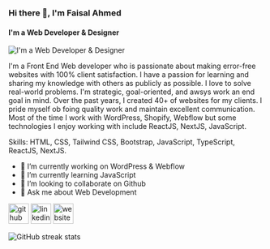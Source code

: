 ### Hi there 👋, I'm Faisal Ahmed
#### I'm a Web Developer & Designer
![I'm a Web Developer & Designer](https://scontent.fjsr11-1.fna.fbcdn.net/v/t39.30808-6/455212097_3836869699965128_5301874134325664412_n.png?_nc_cat=108&ccb=1-7&_nc_sid=cc71e4&_nc_eui2=AeEyhxcdIabLdgKkSJDXRCv1M_Lt8PNk9Cwz8u3w82T0LH_F8Ljf_RTIa33MuUvT3vBANAuRNC_MSt60cbqkCtDl&_nc_ohc=TjaWEc3nLDEQ7kNvgFS7-ln&_nc_ht=scontent.fjsr11-1.fna&_nc_gid=Agc5YSA5heeHZn5ggZtv5yD&oh=00_AYB3JTmsd_CoEsQAOGHDEeoRnGoqgg93jJQ8qdm3yM_NUg&oe=66F4027C)

I'm a Front End Web developer who is passionate about making error-free websites with 100% client satisfaction. I have a passion for learning and sharing my knowledge with others as publicly as possible. I love to solve real-world problems. I'm strategic, goal-oriented, and awsys work an end goal in mind. Over the past years, I created 40+ of websites for my clients. I pride myself ob foing quality work and maintain excellent communication. Most of the time I work with WordPress, Shopify, Webflow but some technologies I enjoy working with include ReactJS, NextJS, JavaScript.

Skills: HTML, CSS, Tailwind CSS, Bootstrap, JavaScript, TypeScript, ReactJS, NextJS.

- 🔭 I’m currently working on WordPress & Webflow 
- 🌱 I’m currently learning JavaScript 
- 👯 I’m looking to collaborate on Github 
- 💬 Ask me about Web Development 


[<img src='https://cdn.jsdelivr.net/npm/simple-icons@3.0.1/icons/github.svg' alt='github' height='40'>](https://github.com/Faisal-Ahmed100)  [<img src='https://cdn.jsdelivr.net/npm/simple-icons@3.0.1/icons/linkedin.svg' alt='linkedin' height='40'>](https://www.linkedin.com/in/https://www.linkedin.com/in/faisal-ahmad-24378a257//)  [<img src='https://cdn.jsdelivr.net/npm/simple-icons@3.0.1/icons/icloud.svg' alt='website' height='40'>](https://faisalahmad.vercel.app/)  

![GitHub streak stats](https://streak-stats.demolab.com/?user=Faisal-Ahmed100)  

